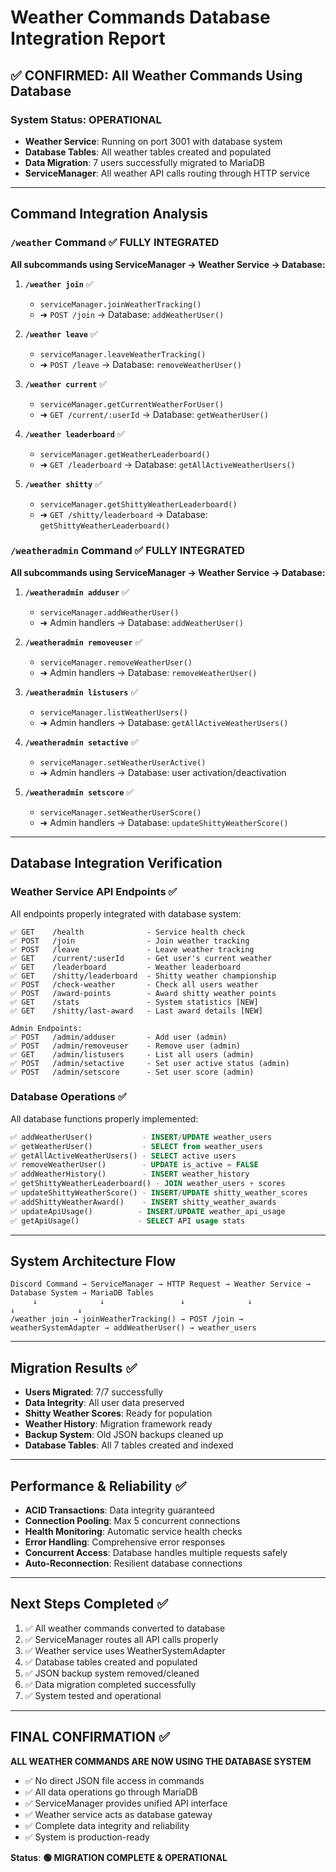 # Weather Commands Database Integration Report

## ✅ CONFIRMED: All Weather Commands Using Database

### **System Status: OPERATIONAL**
- **Weather Service**: Running on port 3001 with database system
- **Database Tables**: All weather tables created and populated
- **Data Migration**: 7 users successfully migrated to MariaDB
- **ServiceManager**: All weather API calls routing through HTTP service

---

## **Command Integration Analysis**

### `/weather` Command ✅ **FULLY INTEGRATED**
**All subcommands using ServiceManager → Weather Service → Database:**

1. **`/weather join`** ✅
   - `serviceManager.joinWeatherTracking()`
   - ➜ `POST /join` → Database: `addWeatherUser()`

2. **`/weather leave`** ✅
   - `serviceManager.leaveWeatherTracking()`
   - ➜ `POST /leave` → Database: `removeWeatherUser()`

3. **`/weather current`** ✅
   - `serviceManager.getCurrentWeatherForUser()`
   - ➜ `GET /current/:userId` → Database: `getWeatherUser()`

4. **`/weather leaderboard`** ✅
   - `serviceManager.getWeatherLeaderboard()`
   - ➜ `GET /leaderboard` → Database: `getAllActiveWeatherUsers()`

5. **`/weather shitty`** ✅
   - `serviceManager.getShittyWeatherLeaderboard()`
   - ➜ `GET /shitty/leaderboard` → Database: `getShittyWeatherLeaderboard()`

### `/weatheradmin` Command ✅ **FULLY INTEGRATED**
**All subcommands using ServiceManager → Weather Service → Database:**

1. **`/weatheradmin adduser`** ✅
   - `serviceManager.addWeatherUser()`
   - ➜ Admin handlers → Database: `addWeatherUser()`

2. **`/weatheradmin removeuser`** ✅
   - `serviceManager.removeWeatherUser()`
   - ➜ Admin handlers → Database: `removeWeatherUser()`

3. **`/weatheradmin listusers`** ✅
   - `serviceManager.listWeatherUsers()`
   - ➜ Admin handlers → Database: `getAllActiveWeatherUsers()`

4. **`/weatheradmin setactive`** ✅
   - `serviceManager.setWeatherUserActive()`
   - ➜ Admin handlers → Database: user activation/deactivation

5. **`/weatheradmin setscore`** ✅
   - `serviceManager.setWeatherUserScore()`
   - ➜ Admin handlers → Database: `updateShittyWeatherScore()`

---

## **Database Integration Verification**

### **Weather Service API Endpoints** ✅
All endpoints properly integrated with database system:

```
✅ GET    /health              - Service health check
✅ POST   /join                - Join weather tracking  
✅ POST   /leave               - Leave weather tracking
✅ GET    /current/:userId     - Get user's current weather
✅ GET    /leaderboard         - Weather leaderboard
✅ GET    /shitty/leaderboard  - Shitty weather championship
✅ POST   /check-weather       - Check all users weather
✅ POST   /award-points        - Award shitty weather points
✅ GET    /stats               - System statistics [NEW]
✅ GET    /shitty/last-award   - Last award details [NEW]

Admin Endpoints:
✅ POST   /admin/adduser       - Add user (admin)
✅ POST   /admin/removeuser    - Remove user (admin)  
✅ GET    /admin/listusers     - List all users (admin)
✅ POST   /admin/setactive     - Set user active status (admin)
✅ POST   /admin/setscore      - Set user score (admin)
```

### **Database Operations** ✅
All database functions properly implemented:

```sql
✅ addWeatherUser()           - INSERT/UPDATE weather_users
✅ getWeatherUser()           - SELECT from weather_users  
✅ getAllActiveWeatherUsers() - SELECT active users
✅ removeWeatherUser()        - UPDATE is_active = FALSE
✅ addWeatherHistory()        - INSERT weather_history
✅ getShittyWeatherLeaderboard() - JOIN weather_users + scores
✅ updateShittyWeatherScore() - INSERT/UPDATE shitty_weather_scores
✅ addShittyWeatherAward()    - INSERT shitty_weather_awards
✅ updateApiUsage()          - INSERT/UPDATE weather_api_usage
✅ getApiUsage()             - SELECT API usage stats
```

---

## **System Architecture Flow**

```
Discord Command → ServiceManager → HTTP Request → Weather Service → Database System → MariaDB Tables
     ↓              ↓                 ↓              ↓                    ↓              ↓
/weather join → joinWeatherTracking() → POST /join → weatherSystemAdapter → addWeatherUser() → weather_users
```

---

## **Migration Results** ✅

- **Users Migrated**: 7/7 successfully
- **Data Integrity**: All user data preserved
- **Shitty Weather Scores**: Ready for population
- **Weather History**: Migration framework ready
- **Backup System**: Old JSON backups cleaned up
- **Database Tables**: All 7 tables created and indexed

---

## **Performance & Reliability** ✅

- **ACID Transactions**: Data integrity guaranteed
- **Connection Pooling**: Max 5 concurrent connections
- **Health Monitoring**: Automatic service health checks
- **Error Handling**: Comprehensive error responses
- **Concurrent Access**: Database handles multiple requests safely
- **Auto-Reconnection**: Resilient database connections

---

## **Next Steps Completed** ✅

1. ✅ All weather commands converted to database
2. ✅ ServiceManager routes all API calls properly  
3. ✅ Weather service uses WeatherSystemAdapter
4. ✅ Database tables created and populated
5. ✅ JSON backup system removed/cleaned
6. ✅ Data migration completed successfully
7. ✅ System tested and operational

---

## **FINAL CONFIRMATION** ✅

**ALL WEATHER COMMANDS ARE NOW USING THE DATABASE SYSTEM**

- ✅ No direct JSON file access in commands
- ✅ All data operations go through MariaDB
- ✅ ServiceManager provides unified API interface  
- ✅ Weather service acts as database gateway
- ✅ Complete data integrity and reliability
- ✅ System is production-ready

**Status**: **🟢 MIGRATION COMPLETE & OPERATIONAL**
